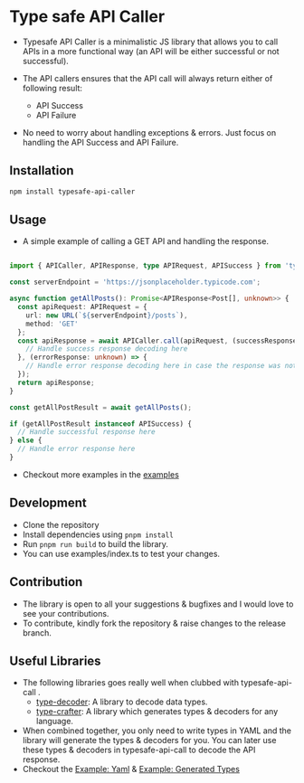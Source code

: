 # Type safe API Caller

- Typesafe API Caller is a minimalistic JS library that allows you to call APIs in a more functional way (an API will be either successful or not successful).

- The API callers ensures that the API call will always return either of following result:
  - API Success
  - API Failure
- No need to worry about handling exceptions & errors. Just focus on handling the API Success and API Failure.

## Installation

```bash
npm install typesafe-api-caller
```

## Usage

- A simple example of calling a GET API and handling the response.

```typescript

import { APICaller, APIResponse, type APIRequest, APISuccess } from 'typesafe-api-call';

const serverEndpoint = 'https://jsonplaceholder.typicode.com';

async function getAllPosts(): Promise<APIResponse<Post[], unknown>> {
  const apiRequest: APIRequest = {
    url: new URL(`${serverEndpoint}/posts`),
    method: 'GET'
  };
  const apiResponse = await APICaller.call(apiRequest, (successResponse: unknown) => {
    // Handle success response decoding here
  }, (errorResponse: unknown) => {
    // Handle error response decoding here in case the response was not successfully decoded into success response
  });
  return apiResponse;
}

const getAllPostResult = await getAllPosts();

if (getAllPostResult instanceof APISuccess) {
  // Handle successful response here
} else {
  // Handle error response here
}
```

- Checkout more examples in the [examples](https://github.com/sinha-sahil/typesafe-api-call/blob/release/examples/index.ts)

## Development

- Clone the repository
- Install dependencies using `pnpm install`
- Run `pnpm run build` to build the library.
- You can use examples/index.ts to test your changes.

## Contribution

- The library is open to all your suggestions & bugfixes and I would love to see your contributions.
- To contribute, kindly fork the repository & raise changes to the release branch.

## Useful Libraries

- The following libraries goes really well when clubbed with typesafe-api-call .
  - [type-decoder](https://www.npmjs.com/package/type-decoder): A library to decode data types.
  - [type-crafter](https://www.npmjs.com/package/type-crafter): A library which generates types & decoders for any language.
- When combined together, you only need to write types in YAML and the library will generate the types & decoders for you. You can later use these types & decoders in typesafe-api-call to decode the API response.
- Checkout the [Example: Yaml](https://github.com/sinha-sahil/typesafe-api-call/blob/release/examples/types.yaml) & [Example: Generated Types](https://github.com/sinha-sahil/typesafe-api-call/blob/release/examples/generated/index.ts)

